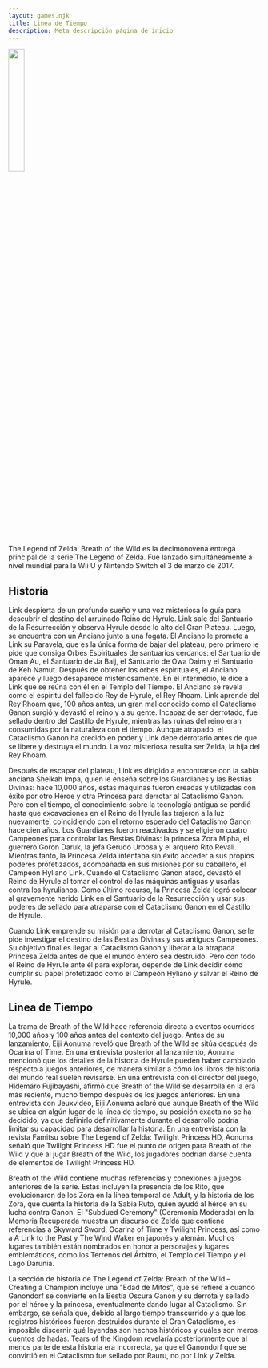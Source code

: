 ```yaml
---
layout: games.njk
title: Linea de Tiempo 
description: Meta descripción página de inicio
---
```

</p>
<img width="25%" src="/img/BOTW.webp">
</p>
<div class="container">
The Legend of Zelda: Breath of the Wild es la decimonovena entrega principal de la serie The Legend of Zelda. Fue lanzado simultáneamente a nivel mundial para la Wii U y Nintendo Switch el 3 de marzo de 2017.
</p>
<h2>Historia</h2>
Link despierta de un profundo sueño y una voz misteriosa lo guía para descubrir el destino del arruinado Reino de Hyrule. Link sale del Santuario de la Resurrección y observa Hyrule desde lo alto del Gran Plateau. Luego, se encuentra con un Anciano junto a una fogata. El Anciano le promete a Link su Paravela, que es la única forma de bajar del plateau, pero primero le pide que consiga Orbes Espirituales de santuarios cercanos: el Santuario de Oman Au, el Santuario de Ja Baij, el Santuario de Owa Daim y el Santuario de Keh Namut. Después de obtener los orbes espirituales, el Anciano aparece y luego desaparece misteriosamente. En el intermedio, le dice a Link que se reúna con él en el Templo del Tiempo. El Anciano se revela como el espíritu del fallecido Rey de Hyrule, el Rey Rhoam. Link aprende del Rey Rhoam que, 100 años antes, un gran mal conocido como el Cataclismo Ganon surgió y devastó el reino y a su gente. Incapaz de ser derrotado, fue sellado dentro del Castillo de Hyrule, mientras las ruinas del reino eran consumidas por la naturaleza con el tiempo. Aunque atrapado, el Cataclismo Ganon ha crecido en poder y Link debe derrotarlo antes de que se libere y destruya el mundo. La voz misteriosa resulta ser Zelda, la hija del Rey Rhoam.

Después de escapar del plateau, Link es dirigido a encontrarse con la sabia anciana Sheikah Impa, quien le enseña sobre los Guardianes y las Bestias Divinas: hace 10,000 años, estas máquinas fueron creadas y utilizadas con éxito por otro Héroe y otra Princesa para derrotar al Cataclismo Ganon. Pero con el tiempo, el conocimiento sobre la tecnología antigua se perdió hasta que excavaciones en el Reino de Hyrule las trajeron a la luz nuevamente, coincidiendo con el retorno esperado del Cataclismo Ganon hace cien años. Los Guardianes fueron reactivados y se eligieron cuatro Campeones para controlar las Bestias Divinas: la princesa Zora Mipha, el guerrero Goron Daruk, la jefa Gerudo Urbosa y el arquero Rito Revali. Mientras tanto, la Princesa Zelda intentaba sin éxito acceder a sus propios poderes profetizados, acompañada en sus misiones por su caballero, el Campeón Hyliano Link. Cuando el Cataclismo Ganon atacó, devastó el Reino de Hyrule al tomar el control de las máquinas antiguas y usarlas contra los hyrulianos. Como último recurso, la Princesa Zelda logró colocar al gravemente herido Link en el Santuario de la Resurrección y usar sus poderes de sellado para atraparse con el Cataclismo Ganon en el Castillo de Hyrule.

Cuando Link emprende su misión para derrotar al Cataclismo Ganon, se le pide investigar el destino de las Bestias Divinas y sus antiguos Campeones. Su objetivo final es llegar al Cataclismo Ganon y liberar a la atrapada Princesa Zelda antes de que el mundo entero sea destruido. Pero con todo el Reino de Hyrule ante él para explorar, depende de Link decidir cómo cumplir su papel profetizado como el Campeón Hyliano y salvar el Reino de Hyrule.
</p>
<h2>Linea de Tiempo</h2>
La trama de Breath of the Wild hace referencia directa a eventos ocurridos 10,000 años y 100 años antes del contexto del juego. Antes de su lanzamiento, Eiji Aonuma reveló que Breath of the Wild se sitúa después de Ocarina of Time. En una entrevista posterior al lanzamiento, Aonuma mencionó que los detalles de la historia de Hyrule pueden haber cambiado respecto a juegos anteriores, de manera similar a cómo los libros de historia del mundo real suelen revisarse. En una entrevista con el director del juego, Hidemaro Fujibayashi, afirmó que Breath of the Wild se desarrolla en la era más reciente, mucho tiempo después de los juegos anteriores. En una entrevista con Jeuxvideo, Eiji Aonuma aclaró que aunque Breath of the Wild se ubica en algún lugar de la línea de tiempo, su posición exacta no se ha decidido, ya que definirlo definitivamente durante el desarrollo podría limitar su capacidad para desarrollar la historia. En una entrevista con la revista Famitsu sobre The Legend of Zelda: Twilight Princess HD, Aonuma señaló que Twilight Princess HD fue el punto de origen para Breath of the Wild y que al jugar Breath of the Wild, los jugadores podrían darse cuenta de elementos de Twilight Princess HD.

Breath of the Wild contiene muchas referencias y conexiones a juegos anteriores de la serie. Estas incluyen la presencia de los Rito, que evolucionaron de los Zora en la línea temporal de Adult, y la historia de los Zora, que cuenta la historia de la Sabia Ruto, quien ayudó al héroe en su lucha contra Ganon. El "Subdued Ceremony" (Ceremonia Moderada) en la Memoria Recuperada muestra un discurso de Zelda que contiene referencias a Skyward Sword, Ocarina of Time y Twilight Princess, así como a A Link to the Past y The Wind Waker en japonés y alemán. Muchos lugares también están nombrados en honor a personajes y lugares emblemáticos, como los Terrenos del Árbitro, el Templo del Tiempo y el Lago Darunia.

La sección de historia de The Legend of Zelda: Breath of the Wild – Creating a Champion incluye una "Edad de Mitos", que se refiere a cuando Ganondorf se convierte en la Bestia Oscura Ganon y su derrota y sellado por el héroe y la princesa, eventualmente dando lugar al Cataclismo. Sin embargo, se señala que, debido al largo tiempo transcurrido y a que los registros históricos fueron destruidos durante el Gran Cataclismo, es imposible discernir qué leyendas son hechos históricos y cuáles son meros cuentos de hadas. Tears of the Kingdom revelaría posteriormente que al menos parte de esta historia era incorrecta, ya que el Ganondorf que se convirtió en el Cataclismo fue sellado por Rauru, no por Link y Zelda.
</p>
</div>
